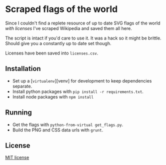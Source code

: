 Scraped flags of the world
==============================================================================

Since I couldn't find a replete resource of up to date SVG flags of the world
_with licenses_ I've scraped Wikipedia and saved them all here.

The script is intact if you'd care to use it. It was a hack so it might be
brittle. Should give you a constantly up to date set though.

Licenses have been saved into `licenses.csv`.

Installation
------------------------------------------------------------------------------

* Set up a [`virtualenv`][venv] for development to keep dependencies separate.
* Install python packages with `pip install -r requirements.txt`.
* Install node packages with `npm install`

Running
------------------------------------------------------------------------------

* Get the flags with `python-from-virtual get_flags.py`.
* Build the PNG and CSS data urls with `grunt`.

License
------------------------------------------------------------------------------
[MIT license](http://en.wikipedia.org/wiki/MIT_License)
